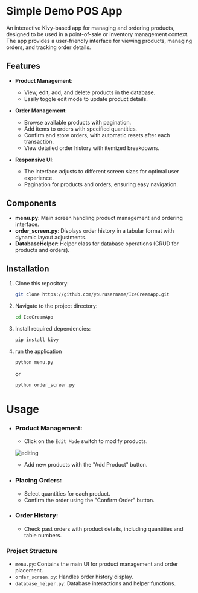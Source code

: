 # Simple Demo POS App

An interactive Kivy-based app for managing and ordering products, designed to be used in a point-of-sale or inventory management context. The app provides a user-friendly interface for viewing products, managing orders, and tracking order details.

## Features

- **Product Management**: 
  - View, edit, add, and delete products in the database.
  - Easily toggle edit mode to update product details.

- **Order Management**:
  - Browse available products with pagination.
  - Add items to orders with specified quantities.
  - Confirm and store orders, with automatic resets after each transaction.
  - View detailed order history with itemized breakdowns.

- **Responsive UI**:
  - The interface adjusts to different screen sizes for optimal user experience.
  - Pagination for products and orders, ensuring easy navigation.

## Components

- **menu.py**: Main screen handling product management and ordering interface.
- **order_screen.py**: Displays order history in a tabular format with dynamic layout adjustments.
- **DatabaseHelper**: Helper class for database operations (CRUD for products and orders).

## Installation

1. Clone this repository:
   ```bash
   git clone https://github.com/yourusername/IceCreamApp.git
   ```
2. Navigate to the project directory:
    ```bash
    cd IceCreamApp
    ```
3. Install required dependencies:
    ```bash
    pip install kivy
    ```
4. run the application
    ```bash
    python menu.py
    ```
    or
    ```bash
    python order_screen.py
    ```

# Usage
- ###  **Product Management:**

    - Click on the `Edit Mode` switch to modify products.
    
    ![editing](source/edit.gif)
    - Add new products with the "Add Product" button.
- ### Placing Orders:

    - Select quantities for each product.
    - Confirm the order using the "Confirm Order" button.
- ### Order History:

    - Check past orders with product details, including quantities and table numbers.
### Project Structure
- `menu.py`: Contains the main UI for product management and order placement.
- `order_screen.py`: Handles order history display.
- `database_helper.py`: Database interactions and helper functions.
